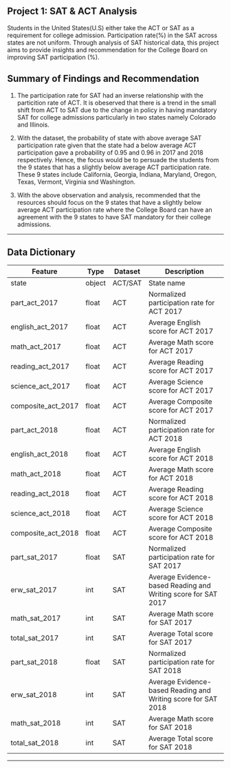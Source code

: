 ## Project 1: SAT & ACT Analysis


Students in the United States(U.S) either take the ACT or SAT as a requirement for college admission. Participation rate(%) in the SAT across states are not uniform. Through analysis of SAT historical data, this project aims to provide insights and recommendation for the College Board on improving SAT participation (%).

## Summary of Findings and Recommendation

1)  The participation rate for SAT had an inverse relationship with the particition rate of ACT. It is obeserved that there is a trend in the small shift from ACT to SAT due to the change in policy in having mandatory SAT for college admissions particularly in two states namely Colorado and Illinois.

2) With the dataset, the probability of state with above average SAT participation rate given that the state had a below average ACT participation gave a probability of 0.95 and 0.96 in 2017 and 2018 respectively. Hence, the focus would be to persuade the students from the 9 states that has a slightly below average ACT participation rate. These 9 states include California, Georgia, Indiana, Maryland, Oregon, Texas, Vermont, Virginia snd Washington.

3) With the above observation and analysis, recommended that the resources should focus on the 9 states that have a slightly below average ACT participation rate where the College Board can have an agreement with the 9 states to have SAT mandatory for their college admissions.

---

## Data Dictionary

|Feature|Type|Dataset|Description|
|---|---|---|---|
|state|object|ACT/SAT|State name| 
|part_act_2017|float|ACT|Normalized participation rate for ACT 2017| 
|english_act_2017|float|ACT|Average English score for ACT 2017| 
|math_act_2017|float|ACT|Average Math score for ACT 2017| 
|reading_act_2017|float|ACT|Average Reading score for ACT 2017| 
|science_act_2017|float|ACT|Average Science score for ACT 2017| 
|composite_act_2017|float|ACT|Average Composite score for ACT 2017| 
|part_act_2018|float|ACT|Normalized participation rate for ACT 2018| 
|english_act_2018|float|ACT|Average English score for ACT 2018| 
|math_act_2018|float|ACT|Average Math score for ACT 2018| 
|reading_act_2018|float|ACT|Average Reading score for ACT 2018| 
|science_act_2018|float|ACT|Average Science score for ACT 2018| 
|composite_act_2018|float|ACT|Average Composite score for ACT 2018|
|part_sat_2017|float|SAT|Normalized participation rate for SAT 2017| 
|erw_sat_2017|int|SAT|Average Evidence-based Reading and Writing score for SAT 2017| 
|math_sat_2017|int|SAT|Average Math score for SAT 2017| 
|total_sat_2017|int|SAT|Average Total score for SAT 2017|
|part_sat_2018|float|SAT|Normalized participation rate for SAT 2018| 
|erw_sat_2018|int|SAT|Average Evidence-based Reading and Writing score for SAT 2018| 
|math_sat_2018|int|SAT|Average Math score for SAT 2018| 
|total_sat_2018|int|SAT|Average Total score for SAT 2018|

---
